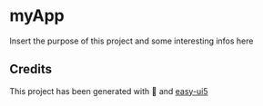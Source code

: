 # myApp

Insert the purpose of this project and some interesting infos here

## Credits

This project has been generated with 💙 and [easy-ui5](https://github.com/SAP)
